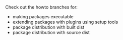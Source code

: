 Check out the howto branches for:
- making packages executable
- extending packages with plugins using setup tools
- package distribution with built dist
- package distribution with source dist